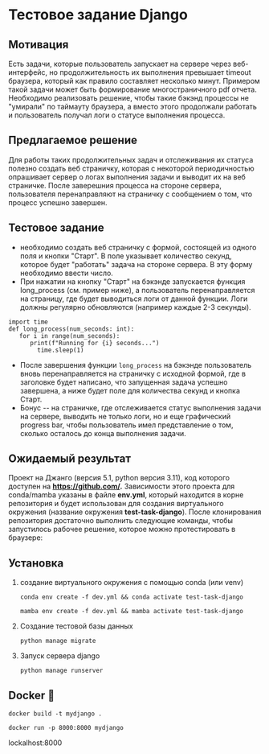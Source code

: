 # Тестовое задание Django

## Мотивация

Есть задачи, которые пользователь запускает на сервере через веб-интерфейс, но продолжительность их выполнения превышает timeout браузера, который как правило составляет несколько минут. Примером такой задачи может быть формирование многостраничного pdf отчета. Необходимо реализовать решение, чтобы такие бэкэнд процессы не "умирали" по таймауту браузера, а вместо этого продолжали работать и пользователь получал логи о статусе выполнения процесса.

## Предлагаемое решение

Для работы таких продолжительных задач и отслеживания их статуса полезно создать веб страничку, которая с некоторой периодичностью опрашивает сервер о логах выполнения задачи и выводит их на веб страничке. После заверешния процесса на стороне сервера, пользователя перенаправляют на страничку с сообщением о том, что процесс успешно завершен.

## Тестовое задание

* необходимо создать веб страничку с формой, состоящей из одного поля и кнопки "Старт". В поле указывает количество секунд, которое будет "работать" задача на стороне сервера. В эту форму необходимо ввести число.
* При нажатии на кнопку "Старт" на бэкэнде запускается функция long_process (см. пример ниже), а пользователь перенаправляется на страницу, где будет выводиться логи от данной функции. Логи должны регулярно обновляются (например каждые 2-3 секунды).

```
import time
def long_process(num_seconds: int):
   for i in range(num_seconds):
      print(f"Running for {i} seconds...")
    	time.sleep(1)
```

* После завершения функции  `long_process` на бэкэнде пользователь вновь перенаправляется на страничку с исходной формой, где в заголовке будет написано, что запущенная задача успешно завершена, а ниже будет поле для количества секунд и кнопка Старт.
* Бонус -- на страничке, где отслеживается статус выполнения задачи на сервере, выводить не только логи, но и еще графический progress bar, чтобы пользователь имел представление о том, сколько осталось до конца выполнения задачи.

## Ожидаемый результат

Проект на Джанго (версия 5.1, python версия 3.11), код которого доступен на **https://github.com/.** Зависимости этого проекта для conda/mamba указаны в файле **env.yml**, который находится в корне репозитория и будет использован для создания виртуального окружения (название окружения **test-task-django**). После клонирования репозитория достаточно выполнить следующие команды, чтобы запустилось рабочее решение, которое можно протестировать в браузере:

## Установка

1. создание виртуального окружения с помощью conda (или venv)

   ```
   conda env create -f dev.yml && conda activate test-task-django

   mamba env create -f dev.yml && mamba activate test-task-django
   ```
2. Создание тестовой базы данных

   `python manage migrate`
3. Запуск сервера django

   `python manage runserver`

## Docker 🐳

```
docker build -t mydjango .

docker run -p 8000:8000 mydjango
```

lockalhost:8000
